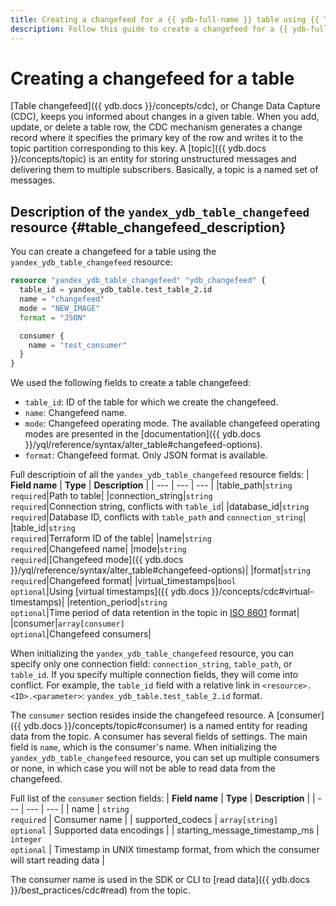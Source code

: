 ```yaml
---
title: Creating a changefeed for a {{ ydb-full-name }} table using {{ TF }}
description: Follow this guide to create a changefeed for a {{ ydb-full-name }} table or change its parameters.
---
```


# Creating a changefeed for a table

[Table changefeed]({{ ydb.docs }}/concepts/cdc), or Change Data Capture (CDC), keeps you informed about changes in a given table. When you add, update, or delete a table row, the CDC mechanism generates a change record where it specifies the primary key of the row and writes it to the topic partition corresponding to this key. A [topic]({{ ydb.docs }}/concepts/topic) is an entity for storing unstructured messages and delivering them to multiple subscribers. Basically, a topic is a named set of messages.

## Description of the `yandex_ydb_table_changefeed` resource {#table_changefeed_description}

You can create a changefeed for a table using the `yandex_ydb_table_changefeed` resource:

```tf
resource "yandex_ydb_table_changefeed" "ydb_changefeed" {
  table_id = yandex_ydb_table.test_table_2.id
  name = "changefeed"
  mode = "NEW_IMAGE"
  format = "JSON"

  consumer {
    name = "test_consumer"
  }
}
```

We used the following fields to create a table changefeed:
* `table_id`: ID of the table for which we create the changefeed.
* `name`: Changefeed name.
* `mode`: Changefeed operating mode. The available changefeed operating modes are presented in the [documentation]({{ ydb.docs }}/yql/reference/syntax/alter_table#changefeed-options).
* `format`: Changefeed format. Only JSON format is available.

Full descriptioin of all the `yandex_ydb_table_changefeed` resource fields:
| **Field name** | **Type** | **Description** |
| --- | --- | --- |
|table_path|`string`<br>`required`|Path to table|
|connection_string|`string`<br>`required`|Connection string, conflicts with `table_id`|
|database_id|`string`<br>`required`|Database ID, conflicts with `table_path` and `connection_string`|
|table_id|`string`<br>`required`|Terraform ID of the table|
|name|`string`<br>`required`|Changefeed name|
|mode|`string`<br>`required`|[Changefeed mode]({{ ydb.docs }}/yql/reference/syntax/alter_table#changefeed-options)|
|format|`string`<br>`required`|Changefeed format|
|virtual_timestamps|`bool`<br>`optional`|Using [virtual timestamps]({{ ydb.docs }}/concepts/cdc#virtual-timestamps)|
|retention_period|`string`<br>`optional`|Time period of data retention in the topic in [ISO 8601](https://ru.wikipedia.org/wiki/ISO_8601) format|
|consumer|`array[consumer]`<br>`optional`|Changefeed consumers|

When initializing the `yandex_ydb_table_changefeed` resource, you can specify only one connection field: `connection_string`, `table_path`, or `table_id`. If you specify multiple connection fields, they will come into conflict. For example, the `table_id` field with a relative link in `<resource>.<ID>.<parameter>`: `yandex_ydb_table.test_table_2.id` format.

The `consumer` section resides inside the changefeed resource. A [consumer]({{ ydb.docs }}/concepts/topic#consumer) is a named entity for reading data from the topic. A consumer has several fields of settings. The main field is `name`, which is the consumer's name. When initializing the `yandex_ydb_table_changefeed` resource, you can set up multiple consumers or none, in which case you will not be able to read data from the changefeed.

Full list of the `consumer` section fields:
| **Field name** | **Type** | **Description** |
| --- | --- | --- |
| name | `string`<br>`required` | Consumer name |
| supported_codecs | `array[string]`<br>`optional` | Supported data encodings |
| starting_message_timestamp_ms | `integer`<br>`optional` | Timestamp in UNIX timestamp format, from which the consumer will start reading data |

The consumer name is used in the SDK or CLI to [read data]({{ ydb.docs }}/best_practices/cdc#read) from the topic.
